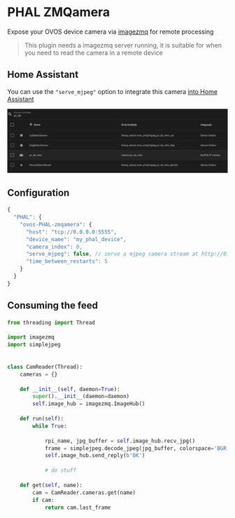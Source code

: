 # PHAL ZMQamera

Expose your OVOS device camera via [imagezmq](https://github.com/jeffbass/imagezmq) for remote processing

> This plugin needs a imagezmq server running, it is suitable for when you need to read the camera in a remote device

## Home Assistant

You can use the `"serve_mjpeg"` option to integrate this camera [into Home Assistant](https://www.home-assistant.io/integrations/mjpeg/)

![img.png](img.png)

## Configuration

```javascript
{
  "PHAL": {
    "ovos-PHAL-zmqamera": {
      "host": "tcp://0.0.0.0:5555",
      "device_name": "my_phal_device",
      "camera_index": 0,
      "serve_mjpeg": false, // serve a mjpeg camera stream at http://0.0.0.0:5000/video_feed
      "time_between_restarts": 5
    }
  }
}
```

## Consuming the feed

```python
from threading import Thread

import imagezmq
import simplejpeg


class CamReader(Thread):
    cameras = {}

    def __init__(self, daemon=True):
        super().__init__(daemon=daemon)
        self.image_hub = imagezmq.ImageHub()

    def run(self):
        while True:

            rpi_name, jpg_buffer = self.image_hub.recv_jpg()
            frame = simplejpeg.decode_jpeg(jpg_buffer, colorspace='BGR')
            self.image_hub.send_reply(b'OK')
            
            # do stuff

    def get(self, name):
        cam = CamReader.cameras.get(name)
        if cam:
            return cam.last_frame

```